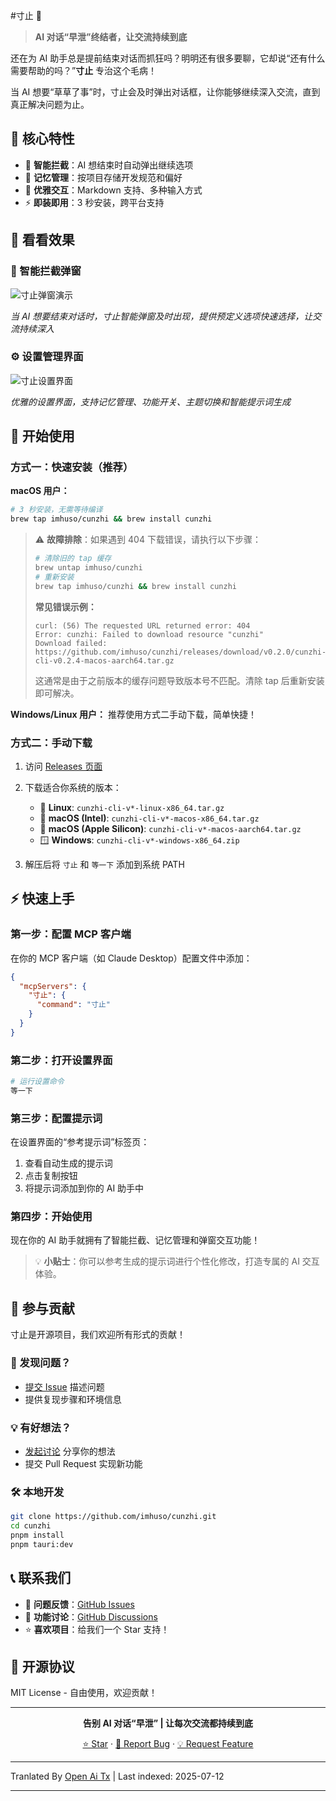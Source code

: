 #寸止 🛑

> **AI 对话“早泄”终结者，让交流持续到底**

还在为 AI 助手总是提前结束对话而抓狂吗？明明还有很多要聊，它却说“还有什么需要帮助的吗？”**寸止** 专治这个毛病！

当 AI 想要“草草了事”时，寸止会及时弹出对话框，让你能够继续深入交流，直到真正解决问题为止。

## 🌟 核心特性

- 🛑 **智能拦截**：AI 想结束时自动弹出继续选项
- 🧠 **记忆管理**：按项目存储开发规范和偏好
- 🎨 **优雅交互**：Markdown 支持、多种输入方式
- ⚡ **即装即用**：3 秒安装，跨平台支持

## 📸 看看效果

### 🛑 智能拦截弹窗
![寸止弹窗演示](https://raw.githubusercontent.com/imhuso/cunzhi/main/./screenshots/popup.png)

*当 AI 想要结束对话时，寸止智能弹窗及时出现，提供预定义选项快速选择，让交流持续深入*

### ⚙️ 设置管理界面
![寸止设置界面](https://raw.githubusercontent.com/imhuso/cunzhi/main/./screenshots/settings.png)

*优雅的设置界面，支持记忆管理、功能开关、主题切换和智能提示词生成*

## 🚀 开始使用

### 方式一：快速安装（推荐）

**macOS 用户：**
```bash
# 3 秒安装，无需等待编译
brew tap imhuso/cunzhi && brew install cunzhi
```

> ⚠️ **故障排除**：如果遇到 404 下载错误，请执行以下步骤：
>
> ```bash
> # 清除旧的 tap 缓存
> brew untap imhuso/cunzhi
> # 重新安装
> brew tap imhuso/cunzhi && brew install cunzhi
> ```
>
> **常见错误示例：**
> ```
> curl: (56) The requested URL returned error: 404
> Error: cunzhi: Failed to download resource "cunzhi"
> Download failed: https://github.com/imhuso/cunzhi/releases/download/v0.2.0/cunzhi-cli-v0.2.4-macos-aarch64.tar.gz
> ```
>
> 这通常是由于之前版本的缓存问题导致版本号不匹配。清除 tap 后重新安装即可解决。

**Windows/Linux 用户：**
推荐使用方式二手动下载，简单快捷！
### 方式二：手动下载

1. 访问 [Releases 页面](https://github.com/imhuso/cunzhi/releases)
2. 下载适合你系统的版本：
   - 🐧 **Linux**: `cunzhi-cli-v*-linux-x86_64.tar.gz`
   - 🍎 **macOS (Intel)**: `cunzhi-cli-v*-macos-x86_64.tar.gz`
   - 🍎 **macOS (Apple Silicon)**: `cunzhi-cli-v*-macos-aarch64.tar.gz`
   - 🪟 **Windows**: `cunzhi-cli-v*-windows-x86_64.zip`

3. 解压后将 `寸止` 和 `等一下` 添加到系统 PATH

## ⚡ 快速上手

### 第一步：配置 MCP 客户端

在你的 MCP 客户端（如 Claude Desktop）配置文件中添加：

```json
{
  "mcpServers": {
    "寸止": {
      "command": "寸止"
    }
  }
}
```
### 第二步：打开设置界面

```bash
# 运行设置命令
等一下
```

### 第三步：配置提示词

在设置界面的“参考提示词”标签页：
1. 查看自动生成的提示词
2. 点击复制按钮
3. 将提示词添加到你的 AI 助手中

### 第四步：开始使用

现在你的 AI 助手就拥有了智能拦截、记忆管理和弹窗交互功能！

> 💡 **小贴士**：你可以参考生成的提示词进行个性化修改，打造专属的 AI 交互体验。
## 🤝 参与贡献

寸止是开源项目，我们欢迎所有形式的贡献！

### 🐛 发现问题？
- [提交 Issue](https://github.com/imhuso/cunzhi/issues) 描述问题
- 提供复现步骤和环境信息

### 💡 有好想法？
- [发起讨论](https://github.com/imhuso/cunzhi/discussions) 分享你的想法
- 提交 Pull Request 实现新功能

### 🛠️ 本地开发
```bash
git clone https://github.com/imhuso/cunzhi.git
cd cunzhi
pnpm install
pnpm tauri:dev
```
## 📞 联系我们

- 🐛 **问题反馈**：[GitHub Issues](https://github.com/imhuso/cunzhi/issues)
- 💬 **功能讨论**：[GitHub Discussions](https://github.com/imhuso/cunzhi/discussions)
- ⭐ **喜欢项目**：给我们一个 Star 支持！

## 📄 开源协议

MIT License - 自由使用，欢迎贡献！

---

<div align="center">

**告别 AI 对话“早泄” | 让每次交流都持续到底**

[⭐ Star](https://github.com/imhuso/cunzhi) · [🐛 Report Bug](https://github.com/imhuso/cunzhi/issues) · [💡 Request Feature](https://github.com/imhuso/cunzhi/discussions)

</div>

---

Tranlated By [Open Ai Tx](https://github.com/OpenAiTx/OpenAiTx) | Last indexed: 2025-07-12

---